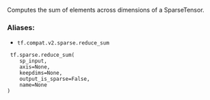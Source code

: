 Computes the sum of elements across dimensions of a SparseTensor.
### Aliases:
- `tf.compat.v2.sparse.reduce_sum`

```
 tf.sparse.reduce_sum(
    sp_input,
    axis=None,
    keepdims=None,
    output_is_sparse=False,
    name=None
)
```
